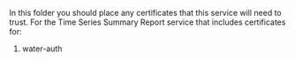 In this folder you should place any certificates that this service will need to trust. For the Time Series Summary Report service that includes certificates for:

1. water-auth